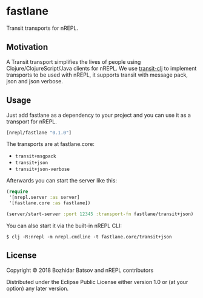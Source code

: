 # fastlane

Transit transports for nREPL.

## Motivation

A Transit transport simplifies the lives of people using
Clojure/ClojureScript/Java clients for nREPL. We use
[transit-clj][tclj] to implement transports to be used with nREPL, it
supports transit with message pack, json and json verbose.

[tclj]: https://github.com/cognitect/transit-clj/blob/master/src/cognitect/transit.clj

## Usage

Just add fastlane as a dependency to your project and you can use it as a transport for nREPL.

```clojure
[nrepl/fastlane "0.1.0"]
```

The transports are at fastlane.core:

* `transit+msgpack`
* `transit+json`
* `transit+json-verbose`

Afterwards you can start the server like this:

``` clojure
(require
 '[nrepl.server :as server]
 '[fastlane.core :as fastlane])

(server/start-server :port 12345 :transport-fn fastlane/transit+json)
```

You can also start it via the built-in nREPL CLI:

``` shell
$ clj -R:nrepl -m nrepl.cmdline -t fastlane.core/transit+json
```

## License

Copyright © 2018 Bozhidar Batsov and nREPL contributors

Distributed under the Eclipse Public License either version 1.0 or (at your option) any later version.
